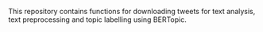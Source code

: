 This repository contains functions for downloading tweets for text analysis, text preprocessing and topic labelling using BERTopic. 

